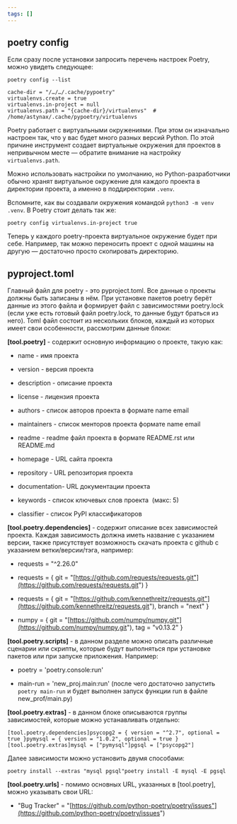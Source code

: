 ```yaml
---
tags: []
---
```

## poetry config

Если сразу после установки запросить перечень настроек Poetry, можно увидеть следующее:

```
poetry config --list

cache-dir = "/…/…/.cache/pypoetry"
virtualenvs.create = true
virtualenvs.in-project = null
virtualenvs.path = "{cache-dir}/virtualenvs"  # /home/astynax/.cache/pypoetry/virtualenvs
```

Poetry работает с виртуальными окружениями. При этом он изначально настроен так, что у вас будет много разных версий Python. По этой причине инструмент создает виртуальные окружения для проектов в непривычном месте — обратите внимание на настройку `virtualenvs.path`.

Можно использовать настройки по умолчанию, но Python-разработчики обычно хранят виртуальное окружение для каждого проекта в директории проекта, а именно в поддиректории `.venv`.

Вспомните, как вы создавали окружения командой `python3 -m venv .venv`. В Poetry стоит делать так же:

```
poetry config virtualenvs.in-project true
```

Теперь у каждого poetry-проекта виртуальное окружение будет при себе. Например, так можно переносить проект с одной машины на другую — достаточно просто скопировать директорию.
## pyproject.toml

Главный файл для poetry - это pyproject.toml. Все данные о проекты должны быть записаны в нём. При установке пакетов poetry берёт данные из этого файла и формирует файл с зависимостями poetry.lock (если уже есть готовый файл poetry.lock, то данные будут браться из него). Toml файл состоит из нескольких блоков, каждый из которых имеет свои особенности, рассмотрим данные блоки:

**[tool.poetry]** - содержит основную информацию о проекте, такую как:

- name - имя проекта
    
- version - версия проекта
    
- description - описание проекта
    
- license - лицензия проекта
    
- authors - список авторов проекта в формате name email
    
- maintainers - список менторов проекта формате name email
    
- readme - readme файл проекта в формате README.rst или README.md
    
- homepage - URL сайта проекта
    
- repository - URL репозитория проекта
    
- documentation- URL документации проекта
    
- keywords - список ключевых слов проекта  (макс: 5)
    
- classifier - список PyPI классификаторов
    

**[tool.poetry.dependencies]** - содержит описание всех зависимостей проекта. Каждая зависимость должна иметь название с указанием версии, также присутствует возможность скачать проекта с github с указанием ветки/версии/тэга, например:

- requests = "^2.26.0"
    
- requests = { git = "[https://github.com/requests/requests.git"](https://github.com/requests/requests.git") }
    
- requests = { git = "[https://github.com/kennethreitz/requests.git"](https://github.com/kennethreitz/requests.git"), branch = "next" }
    
- numpy = { git = "[https://github.com/numpy/numpy.git"](https://github.com/numpy/numpy.git"), tag = "v0.13.2" }
    

**[tool.poetry.scripts]** - в данном разделе можно описать различные сценарии или скрипты, которые будут выполняться при установке пакетов или при запуске приложения. Например:

- poetry = 'poetry.console:run'
    
- main-run = 'new_proj.main:run' (после чего достаточно запустить `poetry main-run` и будет выполнен запуск функции run в файле new_prof/main.py)
    

**[tool.poetry.extras]** - в данном блоке описываются группы зависимостей, которые можно устанавливать отдельно:

```
[tool.poetry.dependencies]psycopg2 = { version = "^2.7", optional = true }pymysql = { version = "1.0.2", optional = true }[tool.poetry.extras]mysql = ["pymysql"]pgsql = ["psycopg2"]
```

Далее зависимости можно установить двумя способами:

```
poetry install --extras "mysql pgsql"poetry install -E mysql -E pgsql
```

**[tool.poetry.urls]** - помимо основных URL, указанных в [tool.poetry], можно указывать свои URL:

- "Bug Tracker" = "[https://github.com/python-poetry/poetry/issues"](https://github.com/python-poetry/poetry/issues")
